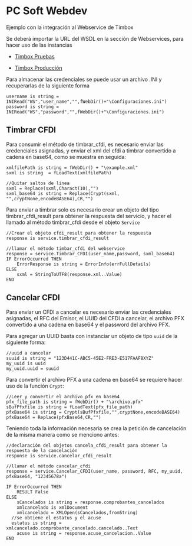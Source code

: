 # PC Soft Webdev
Ejemplo con la integración al Webservice de Timbox

Se deberá importar la URL del WSDL en la sección de Webservices, para hacer uso de las instancias

- [Timbox Pruebas](https://staging.ws.timbox.com.mx/timbrado/wsdl)

- [Timbox Producción](https://sistema.timbox.com.mx/timbrado/wsdl)


Para almacenar las credenciales se puede usar un archivo .INI y recuperarlas de la siguiente forma

```
username is string = INIRead("WS","user_name","",fWebDir()+"\Configuraciones.ini")
password is string = INIRead("WS","password","",fWebDir()+"\Configuraciones.ini")
```

## Timbrar CFDI
Para consumir el método de timbrar_cfdi, es necesario enviar las credenciales asignadas, y enviar el xml del cfdi a timbrar convertido a cadena en base64, como se muestra en seguida:
```
xmlfilePath is string = fWebDir() + "\example.xml"
sxml is string  = fLoadText(xmlfilePath)

//Quitar saltos de linea
sxml = Replace(sxml,Charact(10),"")
sxml_base64 is string = Replace(Crypt(sxml, "",cryptNone,encodeBASE64),CR,"")
```

Para enviar a timbrar solo es necesario crear un objeto del tipo timbrar_cfdi_result para obtener la respuesta del servicio, y hacer el llamado al método timbrar_cfdi desde el objeto `Service`

```
//Crear el objeto cfdi_result para obtener la respuesta
response is service.timbrar_cfdi_result

//llamar el método timbar_cfdi del webservice
response = service.Timbrar_CFDI(user_name,password, sxml_base64)
IF ErrorOccurred THEN
	ErrorResponse is string = ErrorInfo(errFullDetails)
ELSE
	sxml = StringToUTF8(response.xml..Value)
END
```


## Cancelar CFDI
Para enviar un CFDI a cancelar es necesario enviar las credenciales asignadas, el RFC del Emisor, el UUID del CFDI a cancelar, el archivo PFX convertido a una cadena en base64 y el password del archivo PFX.

Para agregar un UUID basta con instanciar un objeto de tipo `uuid` de la siguiente forma:
```
//uuid a cancelar
suuid is string = "123D441C-ABC5-45E2-FRE3-E517FAAF8XYZ"
my_uuid is uuid
my_uuid.uuid = suuid
```

Para convertir el archivo PFX a una cadena en base64 se requiere hacer uso de la función `Crypt`:
```
//Leer y convertir el archivo pfx en base64
pfx_file_path is string = fWebDir() + "\archivo.pfx"
sBufPfxfile is string = fLoadText(pfx_file_path)
pfxBase64 is string = Crypt(sBufPfxfile,"",cryptNone,encodeBASE64)
pfxBase64 = Replace(pfxBase64,CR,"")
```

Teniendo toda la información necesaria se crea la petición de cancelación de la misma manera como se menciono antes:

```
//declaración del objetos cancela_cfdi_result para obtener la respuesta de la cancelación
response is service.cancelar_cfdi_result

//llamar el método cancelar_cfdi
response = service.Cancelar_CFDI(user_name, password, RFC, my_uuid, pfxBase64, "12345678a")	

IF ErrorOccurred THEN
	RESULT False
ELSE
	sCancelados is string = response.comprobantes_cancelados
	xmlcancelado is xmlDocument
	xmlcancelado = XMLOpen(sCancelados,fromString)
  //se obtiene el estatus y el acuse
  estatus is string = xmlcancelado.comprobante_cancelado.cancelado..Text
	acuse is string = response.acuse_cancelacion..Value	
END
```
